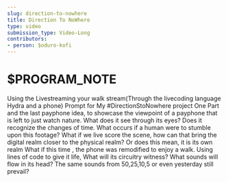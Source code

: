 ```yaml
---
slug: direction-to-nowhere
title: Direction To NoWhere
type: video
submission_type: Video-Long
contributors:
- person: $oduro-kofi
---
```


# $PROGRAM_NOTE

Using the Livestreaming your walk stream(Through the livecoding language Hydra and a phone) Prompt for My #DirectionStoNowhere project One Part and the last payphone idea, to showcase the viewpoint of a payphone that is left to just watch nature. What does it see through its eyes? Does it recognize the changes of time. What occurs if a human were to stumble upon this footage? What if we live score the scene, how can that bring the digital realm closer to the physical realm? Or does this mean, it is its own realm What if this time , the phone was remodified to enjoy a walk. Using lines of code to give it life, What will its circuitry witness? What sounds will flow in its head? The same sounds from 50,25,10,5 or even yesterday still prevail?